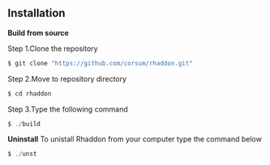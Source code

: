 ## Installation
**Build from source**

Step 1.Clone the repository
```c
$ git clone "https://github.com/corsum/rhaddon.git"
```
Step 2.Move to repository directory
```c
$ cd rhaddon
```
Step 3.Type the following command
```c
$ ./build
```
**Uninstall**
To unistall Rhaddon from your computer type the command below
```c
$ ./unst
```
